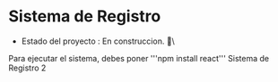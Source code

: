 <h1>Sistema de Registro</h1>

- Estado del proyecto : En construccion. :construction:\

Para ejecutar el sistema, debes poner 
'''npm install react'''
Sistema de Registro 2
